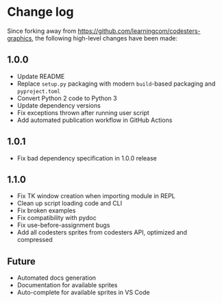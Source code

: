 # Change log

Since forking away from https://github.com/learningcom/codesters-graphics, the following high-level changes have been made:


## 1.0.0

 - Update README
 - Replace `setup.py` packaging with modern `build`-based packaging and `pyproject.toml`
 - Convert Python 2 code to Python 3
 - Update dependency versions
 - Fix exceptions thrown after running user script
 - Add automated publication workflow in GitHub Actions


## 1.0.1

 - Fix bad dependency specification in 1.0.0 release


## 1.1.0

 - Fix TK window creation when importing module in REPL
 - Clean up script loading code and CLI
 - Fix broken examples
 - Fix compatibility with pydoc
 - Fix use-before-assignment bugs
 - Add all codesters sprites from codesters API, optimized and compressed


## Future

 - Automated docs generation
 - Documentation for available sprites
 - Auto-complete for available sprites in VS Code
